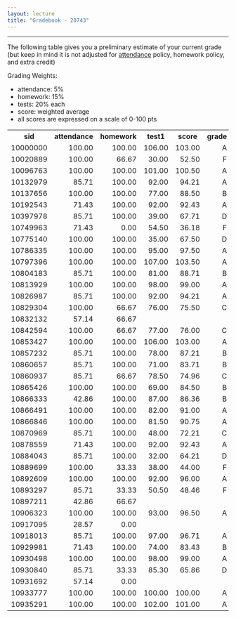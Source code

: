 ```yaml
---
layout: lecture
title: "Gradebook - 20743"
---
```


-----

The following table gives you a preliminary estimate of your current grade (but keep in mind it is not adjusted for <a href="../syllabus#attendance-policy">attendance</a> policy, <a name="../syllabus#hw-policy">homework</a> policy, and extra credit)

Grading Weights:

- attendance: 5%
- homework: 15%
- tests: 20% each
- score: weighted average
- all scores are expressed on a scale of 0-100 pts

<!-- html table generated in R 3.2.3 by xtable 1.8-2 package -->
<!-- Sat Feb 27 09:20:02 2016 -->
<table >
<tr> <th> sid </th> <th> attendance </th> <th> homework </th> <th> test1 </th> <th> score </th> <th> grade </th>  </tr>
  <tr> <td align="right"> 10000000 </td> <td align="right"> 100.00 </td> <td align="right"> 100.00 </td> <td align="right"> 106.00 </td> <td align="right"> 103.00 </td> <td align="right"> A </td> </tr>
  <tr> <td align="right"> 10020889 </td> <td align="right"> 100.00 </td> <td align="right"> 66.67 </td> <td align="right"> 30.00 </td> <td align="right"> 52.50 </td> <td align="right"> F </td> </tr>
  <tr> <td align="right"> 10096763 </td> <td align="right"> 100.00 </td> <td align="right"> 100.00 </td> <td align="right"> 101.00 </td> <td align="right"> 100.50 </td> <td align="right"> A </td> </tr>
  <tr> <td align="right"> 10132979 </td> <td align="right"> 85.71 </td> <td align="right"> 100.00 </td> <td align="right"> 92.00 </td> <td align="right"> 94.21 </td> <td align="right"> A </td> </tr>
  <tr> <td align="right"> 10137656 </td> <td align="right"> 100.00 </td> <td align="right"> 100.00 </td> <td align="right"> 77.00 </td> <td align="right"> 88.50 </td> <td align="right"> B </td> </tr>
  <tr> <td align="right"> 10192543 </td> <td align="right"> 71.43 </td> <td align="right"> 100.00 </td> <td align="right"> 92.00 </td> <td align="right"> 92.43 </td> <td align="right"> A </td> </tr>
  <tr> <td align="right"> 10397978 </td> <td align="right"> 85.71 </td> <td align="right"> 100.00 </td> <td align="right"> 39.00 </td> <td align="right"> 67.71 </td> <td align="right"> D </td> </tr>
  <tr> <td align="right"> 10749963 </td> <td align="right"> 71.43 </td> <td align="right"> 0.00 </td> <td align="right"> 54.50 </td> <td align="right"> 36.18 </td> <td align="right"> F </td> </tr>
  <tr> <td align="right"> 10775140 </td> <td align="right"> 100.00 </td> <td align="right"> 100.00 </td> <td align="right"> 35.00 </td> <td align="right"> 67.50 </td> <td align="right"> D </td> </tr>
  <tr> <td align="right"> 10786335 </td> <td align="right"> 100.00 </td> <td align="right"> 100.00 </td> <td align="right"> 95.00 </td> <td align="right"> 97.50 </td> <td align="right"> A </td> </tr>
  <tr> <td align="right"> 10797396 </td> <td align="right"> 100.00 </td> <td align="right"> 100.00 </td> <td align="right"> 107.00 </td> <td align="right"> 103.50 </td> <td align="right"> A </td> </tr>
  <tr> <td align="right"> 10804183 </td> <td align="right"> 85.71 </td> <td align="right"> 100.00 </td> <td align="right"> 81.00 </td> <td align="right"> 88.71 </td> <td align="right"> B </td> </tr>
  <tr> <td align="right"> 10813929 </td> <td align="right"> 100.00 </td> <td align="right"> 100.00 </td> <td align="right"> 98.00 </td> <td align="right"> 99.00 </td> <td align="right"> A </td> </tr>
  <tr> <td align="right"> 10826987 </td> <td align="right"> 85.71 </td> <td align="right"> 100.00 </td> <td align="right"> 92.00 </td> <td align="right"> 94.21 </td> <td align="right"> A </td> </tr>
  <tr> <td align="right"> 10829304 </td> <td align="right"> 100.00 </td> <td align="right"> 66.67 </td> <td align="right"> 76.00 </td> <td align="right"> 75.50 </td> <td align="right"> C </td> </tr>
  <tr> <td align="right"> 10832132 </td> <td align="right"> 57.14 </td> <td align="right"> 66.67 </td> <td align="right">  </td> <td align="right">  </td> <td align="right">  </td> </tr>
  <tr> <td align="right"> 10842594 </td> <td align="right"> 100.00 </td> <td align="right"> 66.67 </td> <td align="right"> 77.00 </td> <td align="right"> 76.00 </td> <td align="right"> C </td> </tr>
  <tr> <td align="right"> 10853427 </td> <td align="right"> 100.00 </td> <td align="right"> 100.00 </td> <td align="right"> 106.00 </td> <td align="right"> 103.00 </td> <td align="right"> A </td> </tr>
  <tr> <td align="right"> 10857232 </td> <td align="right"> 85.71 </td> <td align="right"> 100.00 </td> <td align="right"> 78.00 </td> <td align="right"> 87.21 </td> <td align="right"> B </td> </tr>
  <tr> <td align="right"> 10860657 </td> <td align="right"> 85.71 </td> <td align="right"> 100.00 </td> <td align="right"> 71.00 </td> <td align="right"> 83.71 </td> <td align="right"> B </td> </tr>
  <tr> <td align="right"> 10860937 </td> <td align="right"> 85.71 </td> <td align="right"> 66.67 </td> <td align="right"> 78.50 </td> <td align="right"> 74.96 </td> <td align="right"> C </td> </tr>
  <tr> <td align="right"> 10865426 </td> <td align="right"> 100.00 </td> <td align="right"> 100.00 </td> <td align="right"> 69.00 </td> <td align="right"> 84.50 </td> <td align="right"> B </td> </tr>
  <tr> <td align="right"> 10866333 </td> <td align="right"> 42.86 </td> <td align="right"> 100.00 </td> <td align="right"> 87.00 </td> <td align="right"> 86.36 </td> <td align="right"> B </td> </tr>
  <tr> <td align="right"> 10866491 </td> <td align="right"> 100.00 </td> <td align="right"> 100.00 </td> <td align="right"> 82.00 </td> <td align="right"> 91.00 </td> <td align="right"> A </td> </tr>
  <tr> <td align="right"> 10866846 </td> <td align="right"> 100.00 </td> <td align="right"> 100.00 </td> <td align="right"> 81.50 </td> <td align="right"> 90.75 </td> <td align="right"> A </td> </tr>
  <tr> <td align="right"> 10870969 </td> <td align="right"> 85.71 </td> <td align="right"> 100.00 </td> <td align="right"> 48.00 </td> <td align="right"> 72.21 </td> <td align="right"> C </td> </tr>
  <tr> <td align="right"> 10878559 </td> <td align="right"> 71.43 </td> <td align="right"> 100.00 </td> <td align="right"> 92.00 </td> <td align="right"> 92.43 </td> <td align="right"> A </td> </tr>
  <tr> <td align="right"> 10884043 </td> <td align="right"> 85.71 </td> <td align="right"> 100.00 </td> <td align="right"> 32.00 </td> <td align="right"> 64.21 </td> <td align="right"> D </td> </tr>
  <tr> <td align="right"> 10889699 </td> <td align="right"> 100.00 </td> <td align="right"> 33.33 </td> <td align="right"> 38.00 </td> <td align="right"> 44.00 </td> <td align="right"> F </td> </tr>
  <tr> <td align="right"> 10892609 </td> <td align="right"> 100.00 </td> <td align="right"> 100.00 </td> <td align="right"> 92.00 </td> <td align="right"> 96.00 </td> <td align="right"> A </td> </tr>
  <tr> <td align="right"> 10893297 </td> <td align="right"> 85.71 </td> <td align="right"> 33.33 </td> <td align="right"> 50.50 </td> <td align="right"> 48.46 </td> <td align="right"> F </td> </tr>
  <tr> <td align="right"> 10897211 </td> <td align="right"> 42.86 </td> <td align="right"> 66.67 </td> <td align="right">  </td> <td align="right">  </td> <td align="right">  </td> </tr>
  <tr> <td align="right"> 10906323 </td> <td align="right"> 100.00 </td> <td align="right"> 100.00 </td> <td align="right"> 93.00 </td> <td align="right"> 96.50 </td> <td align="right"> A </td> </tr>
  <tr> <td align="right"> 10917095 </td> <td align="right"> 28.57 </td> <td align="right"> 0.00 </td> <td align="right">  </td> <td align="right">  </td> <td align="right">  </td> </tr>
  <tr> <td align="right"> 10918013 </td> <td align="right"> 85.71 </td> <td align="right"> 100.00 </td> <td align="right"> 97.00 </td> <td align="right"> 96.71 </td> <td align="right"> A </td> </tr>
  <tr> <td align="right"> 10929981 </td> <td align="right"> 71.43 </td> <td align="right"> 100.00 </td> <td align="right"> 74.00 </td> <td align="right"> 83.43 </td> <td align="right"> B </td> </tr>
  <tr> <td align="right"> 10930498 </td> <td align="right"> 100.00 </td> <td align="right"> 100.00 </td> <td align="right"> 98.00 </td> <td align="right"> 99.00 </td> <td align="right"> A </td> </tr>
  <tr> <td align="right"> 10930840 </td> <td align="right"> 85.71 </td> <td align="right"> 33.33 </td> <td align="right"> 85.30 </td> <td align="right"> 65.86 </td> <td align="right"> D </td> </tr>
  <tr> <td align="right"> 10931692 </td> <td align="right"> 57.14 </td> <td align="right"> 0.00 </td> <td align="right">  </td> <td align="right">  </td> <td align="right">  </td> </tr>
  <tr> <td align="right"> 10933777 </td> <td align="right"> 100.00 </td> <td align="right"> 100.00 </td> <td align="right"> 100.00 </td> <td align="right"> 100.00 </td> <td align="right"> A </td> </tr>
  <tr> <td align="right"> 10935291 </td> <td align="right"> 100.00 </td> <td align="right"> 100.00 </td> <td align="right"> 102.00 </td> <td align="right"> 101.00 </td> <td align="right"> A </td> </tr>
   </table>
